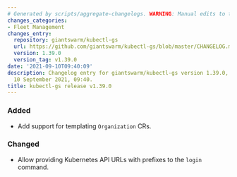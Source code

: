 ```yaml
---
# Generated by scripts/aggregate-changelogs. WARNING: Manual edits to this files will be overwritten.
changes_categories:
- Fleet Management
changes_entry:
  repository: giantswarm/kubectl-gs
  url: https://github.com/giantswarm/kubectl-gs/blob/master/CHANGELOG.md#1390---2021-09-10
  version: 1.39.0
  version_tag: v1.39.0
date: '2021-09-10T09:40:09'
description: Changelog entry for giantswarm/kubectl-gs version 1.39.0, published on
  10 September 2021, 09:40.
title: kubectl-gs release v1.39.0
---
```


### Added
- Add support for templating `Organization` CRs.
### Changed
- Allow providing Kubernetes API URLs with prefixes to the `login` command.
